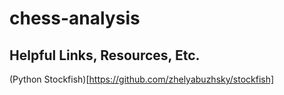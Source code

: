 # chess-analysis

## Helpful Links, Resources, Etc.
(Python Stockfish)[https://github.com/zhelyabuzhsky/stockfish]
